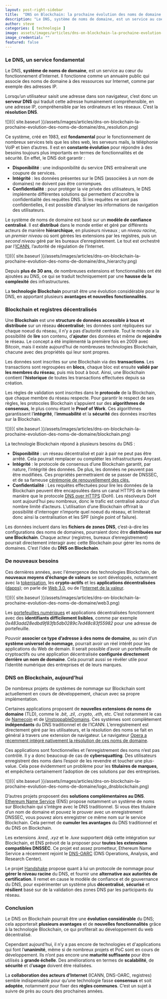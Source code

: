 ```yaml
---
layout: post-right-sidebar
title:  "DNS on Blockchain: la prochaine évolution des noms de domaine ?"
description: "Le DNS, système de noms de domaine, est un service au coeur du fonctionnement d’Internet. La technologie Blockchain pourrait être une évolution considérable pour le DNS, en apportant plusieurs avantages et nouvelles fonctionnalités."
author: steve
categories: [ technologie ]
image: assets/images/articles/dns-on-blockchain-la-prochaine-evolution-des-noms-de-domaine/DoB.jpg
image_credential: ""
featured: false 
---
```


### Le DNS, un service fondamental

Le DNS, **système de noms de domaine**, est un service au cœur du fonctionnement d’Internet. Il fonctionne comme un annuaire public qui associe des noms de domaine à des ressources sur Internet, comme par exemple des adresses IP.

Lorsqu’un utilisateur saisit une adresse dans son navigateur, c’est donc un **serveur DNS** qui traduit cette adresse humainement compréhensible, en une adresse IP, compréhensible par les ordinateurs et les réseaux. C’est la **résolution DNS**.


![]({{ site.baseurl }}/assets/images/articles/dns-on-blockchain-la-prochaine-evolution-des-noms-de-domaine/dns_resolution.png)

Ce système, créé en 1983, est **fondamental** pour le fonctionnement de nombreux services tels que les sites web, les serveurs mails, la téléphonie VoIP et bien d’autres. Il est en **constante évolution** pour répondre à des besoins toujours plus importants en termes de fonctionnalités et de sécurité. En effet, le DNS doit garantir : 

- **Disponibilité** : une indisponibilité du service DNS entraînerait une coupure de services.
- **Intégrité** : les données présentes sur le DNS (associées à un nom de domaines) ne doivent pas être corrompues.
- **Confidentialité** : pour protéger la vie privée des utilisateurs, le DNS implémente différentes solutions qui permettent d'accroître la confidentialité des requêtes DNS. Si les requêtes ne sont pas confidentielles, il est possible d’analyser les informations de navigation des utilisateurs.

Le système de noms de domaine est basé sur un **modèle de confiance centralisé**. Il est **distribué** dans le monde entier et géré par différents acteurs de manière **hiérarchique**, en plusieurs niveaux ; un _niveau racine_, un _premier niveau_ où sont gérées les extensions par les registres, puis un _second niveau_ géré par les bureaux d’enregistrement. Le tout est orchestré par l’[ICANN](https://www.icann.org/fr), l’autorité de régulation de l’Internet. 


![]({{ site.baseurl }}/assets/images/articles/dns-on-blockchain-la-prochaine-evolution-des-noms-de-domaine/dns_hierarchy.png)

Depuis **plus de 30 ans**, de nombreuses extensions et fonctionnalités ont été ajoutées au DNS, ce qui se traduit techniquement par une **hausse de la complexité** des infrastructures. 

La **technologie Blockchain** pourrait être une évolution considérable pour le DNS, en apportant plusieurs **avantages et nouvelles fonctionnalités**. 

### Blockchain et registres décentralisés

Une **Blockchain** est une **structure de données accessible à tous et distribuée** sur un réseau **décentralisé**; les données sont répliquées sur chaque noeud du réseau, il n’y a pas d’autorité centrale. Tout le monde a la possibilité de **lire** son contenu, d’**ajouter** des données et même de **rejoindre** le réseau. Le concept a été implémenté la première fois en 2009 avec Bitcoin, mais il existe aujourd’hui de nombreuses technologies Blockchain, chacune avec des propriétés qui leur sont propres. 

Les données sont inscrites sur une Blockchain via des **transactions**. Les transactions sont regroupées en **blocs**, chaque bloc est ensuite **validé par les membres du réseau**, puis mis bout à bout. Ainsi, une Blockchain contient l’**historique** de toutes les transactions effectuées depuis sa création. 

Les règles de validation sont inscrites dans le **protocole** de la Blockchain, que chaque membre du réseau respecte. Pour garantir le respect de ses règles, les protocoles Blockchain s’appuient sur des **algorithmes de consensus**, le plus connu étant le **Proof of Work**. Ces algorithmes garantissent l’**intégrité**, l’**immuabilité** et la **sécurité** des données inscrites sur la Blockchain.


![]({{ site.baseurl }}/assets/images/articles/dns-on-blockchain-la-prochaine-evolution-des-noms-de-domaine/blockchain.png)

La technologie Blockchain répond à plusieurs besoins du DNS :
- **Disponibilité** : un réseau décentralisé et pair à pair ne peut pas être arrêté. Cela pourrait remplacer ou compléter les infrastructures Anycast.  
- **Intégrité** : le protocole de consensus d’une Blockchain garantit, par nature, l’intégrité des données. De plus, les données ne peuvent pas être modifiées. Ces propriétés permettraient de se passer de DNSSEC, et de sa fameuse [cérémonie de renouvellement des clés.](https://www.nextinpact.com/brief/dnssec---quand-un-coffre-fort--physique--decale-le-renouvellement-des-cles-zsk-11293.htm)
- **Confidentialité** : Les requêtes effectuées pour lire les données de la Blockchain peuvent être encapsulées dans un canal HTTPS de la même manière que le protocole [DNS over HTTPS](https://www.nextinpact.com/news/108780-quest-ce-que-dns-over-https-doh-quest-ce-que-cela-peut-vous-apporter.htm) (DoH). Les résolveurs DoH sont aujourd’hui peu nombreux, donc le trafic est centralisé autour d’un nombre limité d’acteurs. L’utilisation d’une Blockchain offrirait la possibilité d'interroger n’importe quel noeud du réseau, et limiterait donc ainsi la centralisation et les SPF (single point of failure). 

Les données incluent dans les **fichiers de zones DNS**, c’est-à-dire les configurations des noms de domaines, pourraient donc être **distribuées sur une Blockchain**. Chaque acteur (registres, bureaux d’enregistrement) pourrait directement interagir avec cette Blockchain pour gérer les noms de domaines. C’est l’idée du **DNS on Blockchain**.

### De nouveaux besoins

Ces dernières années, avec l'émergence des technologies Blockchain, de **nouveaux moyens d’échange de valeurs** se sont développés, notamment avec la [tokenisation](https://blockchainfrance.net/2018/05/22/comprendre-la-tokenisation/), les **crypto-actifs** et les **applications décentralisées** ([dapps](https://bitconseil.fr/applications-decentralisees-dapp-dapps/)); on parle de [Web 3.0](https://blockchainfrance.net/2018/05/22/comprendre-le-web-decentralise/), ou de l’[Internet de la valeur](https://medium.com/swlh/what-is-the-internet-of-values-3f14b5d35a90).

![]({{ site.baseurl }}/assets/images/articles/dns-on-blockchain-la-prochaine-evolution-des-noms-de-domaine/web3.png)

Les [portefeuilles numériques](https://www.journaldunet.fr/patrimoine/guide-des-finances-personnelles/1208977-wallet/) et applications décentralisées fonctionnent avec des **identifiants difficilement lisibles**, comme par exemple _0x483add28edbd9f83fb5db0289c7ed48c83f55982_ pour une adresse de portefeuille. 

Pouvoir **associer ce type d’adresse à des noms de domaine**, au sein d’un **système universel de nommage**, pourrait avoir un réel intérêt pour les applications du Web de demain. Il serait possible d’avoir un portefeuille de cryptoactifs ou une application décentralisée **configurée directement derrière un nom de domaine**. Cela pourrait aussi se révéler utile pour l’identité numérique des entreprises et de leurs marques. 

### DNS on Blockchain, aujourd’hui

De nombreux projets de systèmes de nommage sur Blockchain sont actuellement en cours de développement, chacun avec sa propre implémentation. 

Certaines applications proposent de **nouvelles extensions de noms de domaine** (TLD), comme le _.bit_, _.zil_, _.crypto_, _.eth_, etc. C’est notamment le cas de [Namecoin](https://www.namecoin.org/) et de [UnstoppableDomains](https://unstoppabledomains.com/). Ces systèmes sont complètement **indépendants** du DNS traditionnel et de l’ICANN. L’enregistrement est directement géré par les utilisateurs, et la résolution des noms se fait en général à travers une extension de navigateur. Le navigateur [Opera a récemment intégré nativement la résolution de ces noms de domaine](https://journalducoin.com/bitcoin/opera-domaines-crypto-bases-ethereum/).

Ces applications sont fonctionnelles et l’enregistrement des noms n’est pas contrôlé. Il y a donc beaucoup de cas de **cybersquatting**. Des utilisateurs enregistrent des noms dans l’espoir de les revendre et toucher une plus-value. Cela pose évidemment un problème pour les **titulaires de marques**, et empêchera certainement l’adoption de ces solutions par des entreprises. 


![]({{ site.baseurl }}/assets/images/articles/dns-on-blockchain-la-prochaine-evolution-des-noms-de-domaine/logo_dnsblockchain.png)

D’autres projets proposent des **solutions complémentaires au DNS**. [Ethereum Name Service](https://ens.domains/) (ENS) propose notamment un système de noms sur Blockchain qui s’intègre avec le DNS traditionnel. Si vous êtes titulaire d’un nom de domaine et pouvez le prouver avec un enregistrement DNSSEC, vous pouvez alors enregistrer ce même nom sur le service Blockchain. Cela permet de **cumuler les avantages** du DNS traditionnel et du DNS on Blockchain. 

Les extensions _.kred_, _.xyz_ et le _.luxe_ supportent déjà cette intégration sur Blockchain, et ENS prévoit de la proposer pour **toutes les extensions compatibles DNSSEC**. Ce projet est assez prometteur, Ethereum Name Service a récemment rejoint le [DNS-OARC](https://www.dns-oarc.net/) (DNS Operations, Analysis, and Research Center). 

Le projet [Handshake](https://handshake.org/) propose quant à lui un protocole de nommage pour **gérer le niveau racine** du DNS, et fournir une **alternative aux autorités de certification**. Il remet en cause le modèle de confiance et de gouvernance du DNS, pour expérimenter un système plus **décentralisé**, **sécurisé** et **résilient** basé sur de la validation des zones DNS par les participants du réseau. 

### Conclusion

Le DNS on Blockchain pourrait être une **évolution considérable** du DNS; cela apporterait **plusieurs avantages** et de **nouvelles fonctionnalités** grâce à la technologie Blockchain, ce qui profiterait au développement du web décentralisé. 

Cependant aujourd’hui, il n’y a pas encore de technologies et d'applications qui font l’**unanimité**, même si de nombreux projets et PoC sont en cours de développement. Ils n’ont pas encore une **maturité suffisante** pour être utilisés à **grande échelle**. Des améliorations en termes de **scalabilité**, de **sécurité** et d’**usage** doivent être réalisées.

La **collaboration des acteurs d’Internet** (ICANN, DNS-OARC, registres) semble indispensable pour qu’une technologie fasse **consensus** et soit **adoptée**, notamment pour fixer des **règles communes**.  C’est un sujet à suivre de près au cours des prochaines années.
